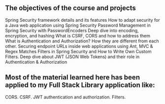 ## The objectives of the course and projects
Spring Security framework details and its features
How to adapt security for a Java web application using Spring Security
Password Management in Spring Security with PasswordEncoders
Deep dive into encoding, encryption, and hashing
What is CSRF, CORS and how to address them
What is Authentication and Authorization? How they are different from each other.
Securing endpoint URLs inside web applications using Ant, MVC & Regex Matches
Filters in Spring Security and How to Write Own Custom Filters.
Deep dive about JWT (JSON Web Tokens) and their role in Authentication & Authorization

## Most of the material learned here has been applied to my Full Stack Library application like:
CORS.
CSRF.
JWT authentication and authorization.
Filters.
